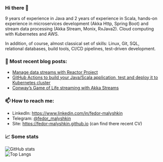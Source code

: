 ### Hi there 👋
9 years of experience in Java and 2 years of experience in Scala, hands-on experience in microservices development (Akka Http, Spring Boot) and stream data processing (Akka Stream, Monix, RxJava2).
Cloud computing with Kubernetes and AWS. 

In addition, of course, almost classical set of skills: Linux, Git, SQL, relational databases, build tools, CI/CD pipelines, test-driven development. 

### 📝 Most recent blog posts:
* [Manage data streams with Reactor Project](https://fedor-malyshkin.medium.com/manage-data-streams-with-reactor-project-da56922a8c4c)
* [GitHub Actions to build your Java/Scala application, test and deploy it to Kubernetes cluster](https://levelup.gitconnected.com/github-actions-to-build-your-java-scala-application-test-and-deploy-it-to-kubernetes-cluster-484779dfc200)  
* [Conway’s Game of Life streaming with Akka Streams](https://fedor-malyshkin.medium.com/conways-game-of-life-streaming-with-akka-streams-abddb9773d48)

### 📫 How to reach me:
* LinkedIn: https://www.linkedin.com/in/fedor-malyshkin
* Telegram: [@fedor_malyshkin](https://t.me/fedor_malyshkin)
* Site: https://fedor-malyshkin.github.io (can find there recent CV)

### :chart_with_upwards_trend: Some stats
![GitHub stats](https://github-readme-stats.vercel.app/api?username=fedor-malyshkin&show_icons=true&count_private=true&hide=contribs)  
![Top Langs](https://github-readme-stats.vercel.app/api/top-langs/?username=fedor-malyshkin&hide=javascript,html,CSS&layout=compact)

